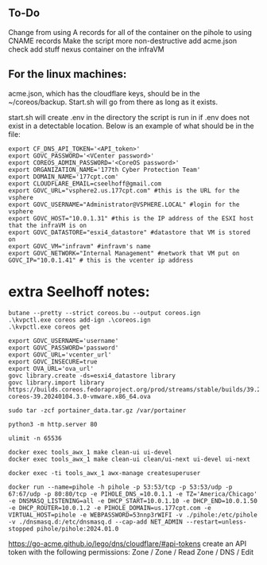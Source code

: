 ## To-Do
Change from using A records for all of the container on the pihole to using CNAME records
Make the script more non-destructive
add acme.json check
add stuff nexus container on the infraVM 

## For the linux machines:

acme.json, which has the cloudflare keys, should be in the ~/coreos/backup. Start.sh will go from there as long as it exists. 

start.sh will create .env in the directory the script is run in if .env does not exist in a detectable location. Below is an example of what should be in the file:
```
export CF_DNS_API_TOKEN='<API_token>' 
export GOVC_PASSWORD='<VCenter password>'
export COREOS_ADMIN_PASSWORD='<CoreOS password>'
export ORGANIZATION_NAME='177th Cyber Protection Team'
export DOMAIN_NAME='177cpt.com'
export CLOUDFLARE_EMAIL=cseelhoff@gmail.com
export GOVC_URL="vsphere2.us.177cpt.com" #this is the URL for the vsphere
export GOVC_USERNAME="Administrator@VSPHERE.LOCAL" #login for the vsphere
export GOVC_HOST="10.0.1.31" #this is the IP address of the ESXI host that the infraVM is on
export GOVC_DATASTORE="esxi4_datastore" #datastore that VM is stored on
export GOVC_VM="infravm" #infravm's name
export GOVC_NETWORK="Internal Management" #network that VM put on 
GOVC_IP="10.0.1.41" # this is the vcenter ip address
```

# extra Seelhoff notes:
```
butane --pretty --strict coreos.bu --output coreos.ign
.\kvpctl.exe coreos add-ign .\coreos.ign
.\kvpctl.exe coreos get

export GOVC_USERNAME='username'
export GOVC_PASSWORD='password'
export GOVC_URL='vcenter_url'
export GOVC_INSECURE=true
export OVA_URL='ova_url'
govc library.create -ds=esxi4_datastore library
govc library.import library https://builds.coreos.fedoraproject.org/prod/streams/stable/builds/39.20240104.3.0/x86_64/fedora-coreos-39.20240104.3.0-vmware.x86_64.ova

sudo tar -zcf portainer_data.tar.gz /var/portainer

python3 -m http.server 80

ulimit -n 65536 

docker exec tools_awx_1 make clean-ui ui-devel
docker exec tools_awx_1 make clean-ui clean/ui-next ui-devel ui-next

docker exec -ti tools_awx_1 awx-manage createsuperuser

docker run --name=pihole -h pihole -p 53:53/tcp -p 53:53/udp -p 67:67/udp -p 80:80/tcp -e PIHOLE_DNS_=10.0.1.1 -e TZ='America/Chicago' -e DNSMASQ_LISTENING=all -e DHCP_START=10.0.1.10 -e DHCP_END=10.0.1.50 -e DHCP_ROUTER=10.0.1.2 -e PIHOLE_DOMAIN=us.177cpt.com -e VIRTUAL_HOST=pihole -e WEBPASSWORD=53nnp3rWIFI -v ./pihole:/etc/pihole -v ./dnsmasq.d:/etc/dnsmasq.d --cap-add NET_ADMIN --restart=unless-stopped pihole/pihole:2024.01.0
```
https://go-acme.github.io/lego/dns/cloudflare/#api-tokens
create an API token with the following permissions:
Zone / Zone / Read
Zone / DNS / Edit


